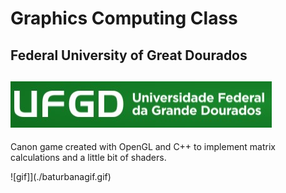 # Graphics Computing Class 
## Federal University of Great Dourados
![UFGD](./ufgdLogo.jpg)
----------
Canon game created with OpenGL and C++ to implement matrix calculations and a little bit of shaders.

![gif]](./baturbanagif.gif)